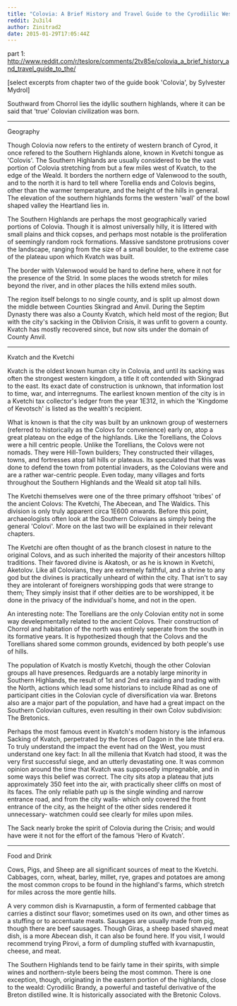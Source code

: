 ```yaml
---
title: "Colovia: A Brief History and Travel Guide to the Cyrodiilic West, part 2; The Southern Highlands."
reddit: 2u3il4
author: Zinitrad2
date: 2015-01-29T17:05:44Z
---
```


part 1: http://www.reddit.com/r/teslore/comments/2tv85e/colovia_a_brief_history_and_travel_guide_to_the/

[select excerpts from chapter two of the guide book 'Colovia', by Sylvester Mydrol]

Southward from Chorrol lies the idyllic southern highlands, where it can be said that 'true' Colovian civilization was born.
______________________________________________

Geography

Though Colovia now refers to the entirety of western branch of Cyrod, it once refered to the Southern Highlands alone, known in Kvetchi tongue as 'Colovis'.
The Southern Highlands are usually considered to be the vast portion of Colovia stretching from but a few miles west of Kvatch, to the edge of the Weald.  It borders the northern edge of Valenwood to the south, and to the north it is hard to tell where Torellia ends and Colovis begins, other than the warmer temperature, and the height of the hills in general.  The elevation of the southern highlands forms the western 'wall' of the bowl shaped valley the Heartland lies in.

The Southern Highlands are perhaps the most geographically varied portions of Colovia.  Though it is almost universally hilly, it is littered with small plains and thick copses, and perhaps most notable is the proliferation of seemingly random rock formations.  Massive sandstone protrusions cover the landscape, ranging from the size of a small boulder, to the extreme case of the plateau upon which Kvatch was built.

The border with Valenwood would be hard to define here, where it not for the presence of the Strid.  In some places the woods stretch for miles beyond the river, and in other places the hills extend miles south.

The region itself belongs to no single county, and is split up almost down the middle between Counties Skingrad and Anvil.  During the Septim Dynasty there was also a County Kvatch, which held most of the region;  But with the city's sacking in the Oblivion Crisis, it was unfit to govern a county.  Kvatch has mostly recovered since, but now sits under the domain of County Anvil.
______________________________________________

Kvatch and the Kvetchi

Kvatch is the oldest known human city in Colovia, and until its sacking was often the strongest western kingdom, a title it oft contended with Skingrad to the east.  Its exact date of construction is unknown, that information lost to time, war, and interregnums.  The earliest known mention of the city is in a Kvetchi tax collector's ledger from the year 1E312, in which the 'Kingdome of Kevotsch' is listed as the wealth's recipient.

What is known is that the city was built by an unknown group of westerners (referred to historically as the Colovs for convenience) early on, atop a great plateau on the edge of the highlands.  Like the Torellians, the Colovs were a hill centric people.  Unlike the Torellians, the Colovs were not nomads.  They were Hill-Town builders;  They constructed their villages, towns, and fortresses atop tall hills or plateaus.  Its speculated that this was done to defend the town from potential invaders, as the Colovians were and are a rather war-centric people.  Even today, many villages and forts throughout the Southern Highlands and the Weald sit atop tall hills.

The Kvetchi themselves were one of the three primary offshoot 'tribes' of the ancient Colovs: The Kvetchi, The Abecean, and The Waldics.  This division is only truly apparent circa 1E600 onwards.  Before this point, archaeologists often look at the Southern Colovians as simply being the general 'Colovi'.  More on the last two will be explained in their relevant chapters.  

The Kvetchi are often thought of as the branch closest in nature to the original Colovs, and as such inherited the majority of their ancestors hilltop traditions.  Their favored divine is Akatosh, or as he is known in Kvetchi, Aketolov.  Like all Colovians, they are extremely faithful, and a shrine to any god but the divines is practically unheard of within the city.  That isn't to say they are intolerant of foreigners worshipping gods that were strange to them; They simply insist that if other deities are to be worshipped, it be done in the privacy of the individual's home, and not in the open.

An interesting note:  The Torellians are the only Colovian entity not in some way develepmentally related to the ancient Colovs.  Their construction of Chorrol and habitation of the north was entirely seperate from the south in its formative years.  It is hypothesized though that the Colovs and the Torellians shared some common grounds, evidenced by both people's use of hills.

The population of Kvatch is mostly Kvetchi, though the other Colovian groups all have presences.  Redguards are a notably large minority in Southern Highlands, the result of 1st and 2nd era raiding and trading with the North, actions which lead some historians to include Rihad as one of participant cities in the Colovian cycle of diversification via war.  Bretons also are a major part of the population, and have had a great impact on the Southern Colovian cultures, even resulting in their own Colov subdivision:  The Bretonics.

Perhaps the most famous event in Kvatch's modern history is the infamous Sacking of Kvatch, perpetrated by the forces of Dagon in the late third era.  To truly understand the impact the event had on the West, you must understand one key fact:  In all the millenia that Kvatch had stood, it was the very first successful siege, and an utterly devastating one.  It was common opinion around the time that Kvatch was supposedly impregnable, and in some ways this belief was correct.  The city sits atop a plateau that juts approximately 350 feet into the air, with practically sheer cliffs on most of its faces.  The only reliable path up is the single winding and narrow entrance road, and from the city walls- which only covered the front entrance of the city, as the height of the other sides rendered it unnecessary- watchmen could see clearly for miles upon miles.

The Sack nearly broke the spirit of Colovia during the Crisis; and would have were it not for the effort of the famous 'Hero of Kvatch'.
______________________________________________

Food and Drink

Cows, Pigs, and Sheep are all significant sources of meat to the Kvetchi.  Cabbages, corn, wheat, barley, millet, rye, grapes and potatoes are among the most common crops to be found in the highland's farms, which stretch for miles across the more gentle hills.  

A very common dish is Kvarnapustin, a form of fermented cabbage that carries a distinct sour flavor; sometimes used on its own, and other times as a stuffing or to accentuate meats.  Sausages are usually made from pig, though there are beef sausages.  Though Giras, a sheep based shaved meat dish, is a more Abecean dish, it can also be found here.  If you visit, I would recommend trying Pirovi, a form of dumpling stuffed with kvarnapustin, cheese, and meat.

The Southern Highlands tend to be fairly tame in their spirits, with simple wines and northern-style beers being the most common.  There is one exception, though, originating in the eastern portion of the highlands, close to the weald:  Cyrodiilic Brandy, a powerful and tasteful derivative of the Breton distilled wine.  It is historically associated with the Bretonic Colovs.
